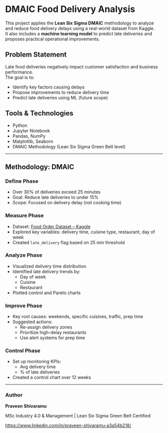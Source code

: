 # DMAIC Food Delivery Analysis

This project applies the **Lean Six Sigma DMAIC** methodology to analyze and reduce food delivery delays using a real-world dataset from Kaggle.  
It also includes a **machine learning model** to predict late deliveries and proposes practical operational improvements.

## Problem Statement

Late food deliveries negatively impact customer satisfaction and business performance.  
The goal is to:
- Identify key factors causing delays
- Propose improvements to reduce delivery time
- Predict late deliveries using ML (future scope)

## Tools & Technologies
- Python
- Jupyter Notebook
- Pandas, NumPy
- Matplotlib, Seaborn
- DMAIC Methodology (Lean Six Sigma Green Belt level)

---

## Methodology: DMAIC

### Define Phase
- Over 30% of deliveries exceed 25 minutes
- Goal: Reduce late deliveries to under 15%
- Scope: Focused on delivery delay (not cooking time)

### Measure Phase
- Dataset: [Food Order Dataset – Kaggle](https://www.kaggle.com/datasets/ahsan81/food-ordering-and-delivery-app-dataset)
- Explored key variables: delivery time, cuisine type, restaurant, day of week
- Created `late_delivery` flag based on 25 min threshold

### Analyze Phase
- Visualized delivery time distribution
- Identified late delivery trends by:
  - Day of week
  - Cuisine
  - Restaurant
- Plotted control and Pareto charts

### Improve Phase
- Key root causes: weekends, specific cuisines, traffic, prep time
- Suggested actions:
  - Re-assign delivery zones
  - Prioritize high-delay restaurants
  - Use alert systems for prep time

### Control Phase
- Set up monitoring KPIs:
  - Avg delivery time
  - % of late deliveries
- Created a control chart over 12 weeks

---
### Author

**Praveen Shivaramu**

MSc Industry 4.0 & Management | Lean Six Sigma Green Belt Certified

https://www.linkedin.com/in/praveen-shivaramu-a3a54b218/

